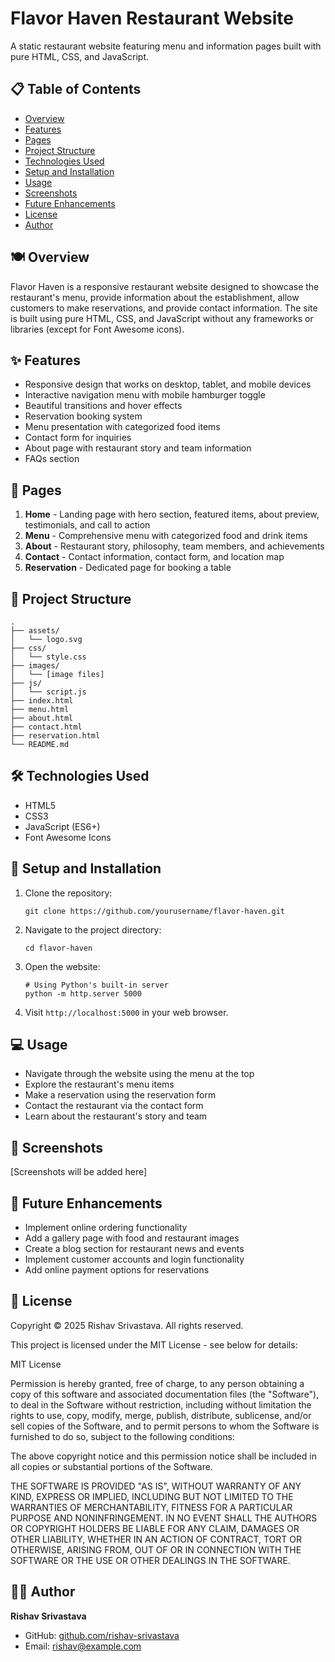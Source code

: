 # Flavor Haven Restaurant Website

A static restaurant website featuring menu and information pages built with pure HTML, CSS, and JavaScript.

## 📋 Table of Contents

- [Overview](#overview)
- [Features](#features)
- [Pages](#pages)
- [Project Structure](#project-structure)
- [Technologies Used](#technologies-used)
- [Setup and Installation](#setup-and-installation)
- [Usage](#usage)
- [Screenshots](#screenshots)
- [Future Enhancements](#future-enhancements)
- [License](#license)
- [Author](#author)

## 🍽️ Overview

Flavor Haven is a responsive restaurant website designed to showcase the restaurant's menu, provide information about the establishment, allow customers to make reservations, and provide contact information. The site is built using pure HTML, CSS, and JavaScript without any frameworks or libraries (except for Font Awesome icons).

## ✨ Features

- Responsive design that works on desktop, tablet, and mobile devices
- Interactive navigation menu with mobile hamburger toggle
- Beautiful transitions and hover effects
- Reservation booking system
- Menu presentation with categorized food items
- Contact form for inquiries
- About page with restaurant story and team information
- FAQs section

## 📄 Pages

1. **Home** - Landing page with hero section, featured items, about preview, testimonials, and call to action
2. **Menu** - Comprehensive menu with categorized food and drink items
3. **About** - Restaurant story, philosophy, team members, and achievements
4. **Contact** - Contact information, contact form, and location map
5. **Reservation** - Dedicated page for booking a table

## 📁 Project Structure

```
.
├── assets/
│   └── logo.svg
├── css/
│   └── style.css
├── images/
│   └── [image files]
├── js/
│   └── script.js
├── index.html
├── menu.html
├── about.html
├── contact.html
├── reservation.html
└── README.md
```

## 🛠️ Technologies Used

- HTML5
- CSS3
- JavaScript (ES6+)
- Font Awesome Icons

## 🚀 Setup and Installation

1. Clone the repository:
   ```
   git clone https://github.com/yourusername/flavor-haven.git
   ```

2. Navigate to the project directory:
   ```
   cd flavor-haven
   ```

3. Open the website:
   ```
   # Using Python's built-in server
   python -m http.server 5000
   ```

4. Visit `http://localhost:5000` in your web browser.

## 💻 Usage

- Navigate through the website using the menu at the top
- Explore the restaurant's menu items
- Make a reservation using the reservation form
- Contact the restaurant via the contact form
- Learn about the restaurant's story and team

## 📸 Screenshots

[Screenshots will be added here]

## 🔮 Future Enhancements

- Implement online ordering functionality
- Add a gallery page with food and restaurant images
- Create a blog section for restaurant news and events
- Implement customer accounts and login functionality
- Add online payment options for reservations

## 📝 License

Copyright © 2025 Rishav Srivastava. All rights reserved.

This project is licensed under the MIT License - see below for details:

MIT License

Permission is hereby granted, free of charge, to any person obtaining a copy
of this software and associated documentation files (the "Software"), to deal
in the Software without restriction, including without limitation the rights
to use, copy, modify, merge, publish, distribute, sublicense, and/or sell
copies of the Software, and to permit persons to whom the Software is
furnished to do so, subject to the following conditions:

The above copyright notice and this permission notice shall be included in all
copies or substantial portions of the Software.

THE SOFTWARE IS PROVIDED "AS IS", WITHOUT WARRANTY OF ANY KIND, EXPRESS OR
IMPLIED, INCLUDING BUT NOT LIMITED TO THE WARRANTIES OF MERCHANTABILITY,
FITNESS FOR A PARTICULAR PURPOSE AND NONINFRINGEMENT. IN NO EVENT SHALL THE
AUTHORS OR COPYRIGHT HOLDERS BE LIABLE FOR ANY CLAIM, DAMAGES OR OTHER
LIABILITY, WHETHER IN AN ACTION OF CONTRACT, TORT OR OTHERWISE, ARISING FROM,
OUT OF OR IN CONNECTION WITH THE SOFTWARE OR THE USE OR OTHER DEALINGS IN THE
SOFTWARE.

## 👨‍💻 Author

**Rishav Srivastava**

- GitHub: [github.com/rishav-srivastava](https://github.com/rishav-srivastava)
- Email: rishav@example.com